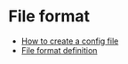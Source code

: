 # File format

* [How to create a config file](how-to.md)
* [File format definition](https://wiki.mozilla.org/Thunderbird:Autoconfiguration:ConfigFileFormat)